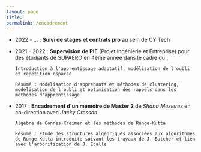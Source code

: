 ```yaml
---
layout: page
title: 
permalink: /encadrement
---
```


- 2022 - ... : 
**Suivi de stages** et **contrats pro** au sein de CY Tech


- 2021 - 2022 : **Supervision de PIE** (Projet Ingénierie et Entreprise) pour des étudiants de SUPAERO en 4ème année dans le cadre du : 
    ``` 
    Introduction à l'apprentissage adaptatif, modélisation de l'oubli et répétition espacée

    Résumé : Modélisation d'apprenants et méthodes de clustering, modélisation de l'oubli et optimisation des rappels dans les méthodes d'apprentissage
    ``` 


- 2017 : **Encadrement d'un mémoire de Master 2** de *Shana Mezieres* en co-direction avec *Jacky Cresson* 
    ```
    Algèbre de Connes-Kreimer et les méthodes de Runge-Kutta

    Résumé : Etude des structures algébriques associées aux algorithmes de Runge-Kutta introduite suivant les travaux de J. Butcher et lien avec l'arborification de J. Ecalle
    ```
    
